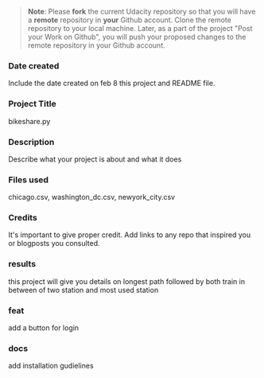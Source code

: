 >**Note**: Please **fork** the current Udacity repository so that you will have a **remote** repository in **your** Github account. Clone the remote repository to your local machine. Later, as a part of the project "Post your Work on Github", you will push your proposed changes to the remote repository in your Github account.

### Date created
Include the date created on feb 8 this project and README file.

### Project Title
bikeshare.py

### Description
Describe what your project is about and what it does

### Files used
chicago.csv, washington_dc.csv, newyork_city.csv

### Credits
It's important to give proper credit. Add links to any repo that inspired you or blogposts you consulted.

### results
this project will give you details on longest path followed by both train in between of two station and most used station 

### feat
add a button for login

### docs
add installation gudielines